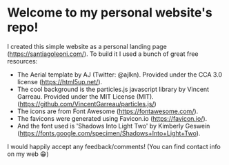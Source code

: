 # Welcome to my personal website's repo!
I created this simple website as a personal landing page (https://santiagoleoni.com/). To build it I used a bunch of great free resources:
- The Aerial template by AJ (Twitter: @ajlkn). Provided under the CCA 3.0 license (https://html5up.net/).
- The cool background is the particles.js javascript library by Vincent Garreau. Provided under the MIT License (MIT). (https://github.com/VincentGarreau/particles.js/)
- The icons are from Font Awesome (https://fontawesome.com/).
- The favicons were generated using Favicon.io (https://favicon.io/).
- And the font used is 'Shadows Into Light Two' by Kimberly Geswein (https://fonts.google.com/specimen/Shadows+Into+Light+Two).

I would happily accept any feedback/comments! (You can find contact info on my web :grin:)
